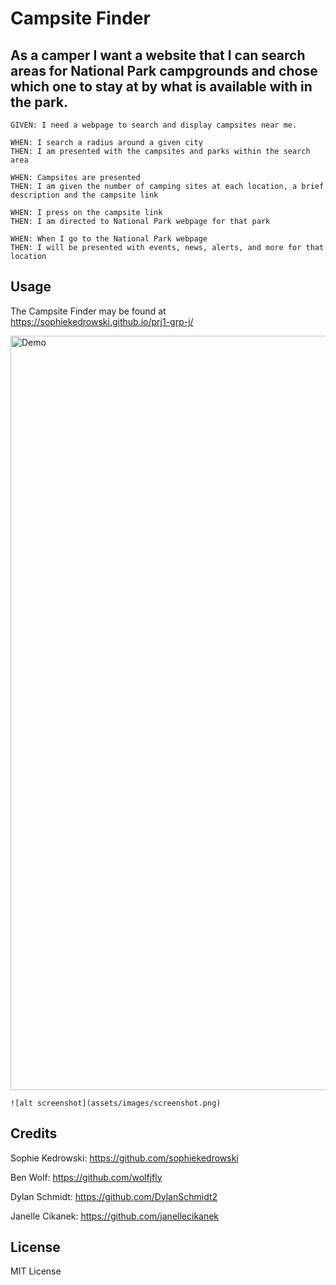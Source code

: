 # Campsite Finder

## As a camper I want a website that I can search areas for National Park campgrounds and chose which one to stay at by what is available with in the park.

    GIVEN: I need a webpage to search and display campsites near me.

    WHEN: I search a radius around a given city
    THEN: I am presented with the campsites and parks within the search area

    WHEN: Campsites are presented
    THEN: I am given the number of camping sites at each location, a brief description and the campsite link

    WHEN: I press on the campsite link
    THEN: I am directed to National Park webpage for that park

    WHEN: When I go to the National Park webpage
    THEN: I will be presented with events, news, alerts, and more for that location

## Usage

The Campsite Finder may be found at https://sophiekedrowski.github.io/prj1-grp-j/


<img width="1207" alt="Demo" src='assets\gif\Untitled_ Oct 18, 2022 4_43 PM.gif'>

    ![alt screenshot](assets/images/screenshot.png)


## Credits

Sophie Kedrowski: https://github.com/sophiekedrowski

Ben Wolf: https://github.com/wolfjfly

Dylan Schmidt: https://github.com/DylanSchmidt2

Janelle Cikanek: https://github.com/janellecikanek

## License

MIT License
